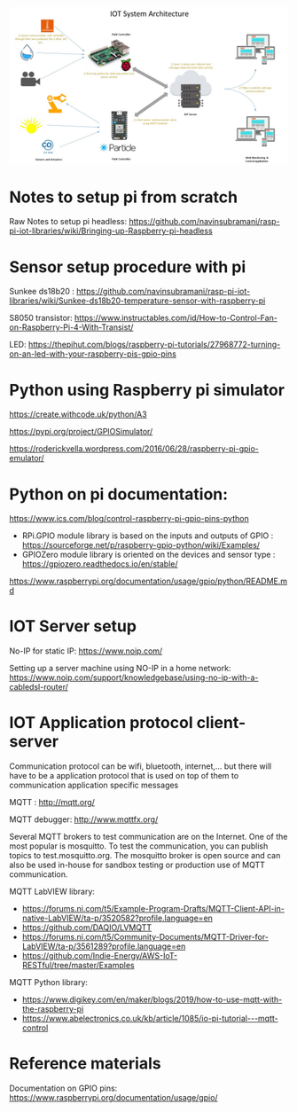 ![alt text](https://github.com/navinsubramani/rasp-pi-iot-getting-started/blob/master/documentation/IOT%20Architecture.jpg)

# Notes to setup pi from scratch

Raw Notes to setup pi headless: https://github.com/navinsubramani/rasp-pi-iot-libraries/wiki/Bringing-up-Raspberry-pi-headless

# Sensor setup procedure with pi

Sunkee ds18b20 : https://github.com/navinsubramani/rasp-pi-iot-libraries/wiki/Sunkee-ds18b20-temperature-sensor-with-raspberry-pi

S8050 transistor: https://www.instructables.com/id/How-to-Control-Fan-on-Raspberry-Pi-4-With-Transist/

LED: https://thepihut.com/blogs/raspberry-pi-tutorials/27968772-turning-on-an-led-with-your-raspberry-pis-gpio-pins

# Python using Raspberry pi simulator

https://create.withcode.uk/python/A3

https://pypi.org/project/GPIOSimulator/

https://roderickvella.wordpress.com/2016/06/28/raspberry-pi-gpio-emulator/

# Python on pi documentation: 

https://www.ics.com/blog/control-raspberry-pi-gpio-pins-python
- RPi.GPIO module library is based on the inputs and outputs of GPIO  : https://sourceforge.net/p/raspberry-gpio-python/wiki/Examples/
- GPIOZero module library is oriented on the devices and sensor type : https://gpiozero.readthedocs.io/en/stable/

https://www.raspberrypi.org/documentation/usage/gpio/python/README.md

# IOT Server setup

No-IP for static IP: https://www.noip.com/

Setting up a server machine using NO-IP in a home network: https://www.noip.com/support/knowledgebase/using-no-ip-with-a-cabledsl-router/

# IOT Application protocol client-server

Communication protocol can be wifi, bluetooth, internet,... but there will have to be a application protocol that is used on top of them to communication application specific messages

MQTT : http://mqtt.org/

MQTT debugger: http://www.mqttfx.org/

Several MQTT brokers to test communication are on the Internet. One of the most popular is mosquitto. To test the communication, you can publish topics to test.mosquitto.org. The mosquitto broker is open source and can also be used in-house for sandbox testing or production use of MQTT communication.

MQTT LabVIEW library: 
- https://forums.ni.com/t5/Example-Program-Drafts/MQTT-Client-API-in-native-LabVIEW/ta-p/3520582?profile.language=en
- https://github.com/DAQIO/LVMQTT
- https://forums.ni.com/t5/Community-Documents/MQTT-Driver-for-LabVIEW/ta-p/3561289?profile.language=en
- https://github.com/Indie-Energy/AWS-IoT-RESTful/tree/master/Examples

MQTT Python library:
- https://www.digikey.com/en/maker/blogs/2019/how-to-use-mqtt-with-the-raspberry-pi
- https://www.abelectronics.co.uk/kb/article/1085/io-pi-tutorial---mqtt-control

# Reference materials

Documentation on GPIO pins: https://www.raspberrypi.org/documentation/usage/gpio/
